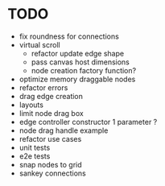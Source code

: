 # TODO

- fix roundness for connections
- virtual scroll
  - refactor update edge shape
  - pass canvas host dimensions
  - node creation factory function?
- optimize memory draggable nodes
- refactor errors
- drag edge creation
- layouts
- limit node drag box
- edge controller constructor 1 parameter ?
- node drag handle example
- refactor use cases
- unit tests
- e2e tests
- snap nodes to grid
- sankey connections
